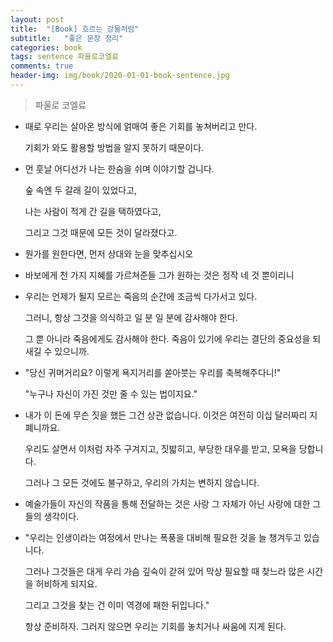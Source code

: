 ```yaml
---
layout: post
title:  "[Book] 흐르는 강물처럼"
subtitle:   "좋은 문장 정리"
categories: book
tags: sentence 파울로코엘료
comments: true
header-img: img/book/2020-01-01-book-sentence.jpg
---
```


> 파울로 코엘료



- 때로 우리는 살아온 방식에 얽매여 좋은 기회를 놓쳐버리고 만다.

  기회가 와도 활용할 방법을 알지 못하기 때문이다.



- 먼 훗날 어디선가 나는 한숨을 쉬며 이야기할 겁니다.

  숲 속엔 두 갈래 길이 있었다고,

  나는 사람이 적게 간 길을 택하였다고,

  그리고 그것 때문에 모든 것이 달라졌다고.



- 뭔가를 원한다면, 먼저 상대와 눈을 맞추십시오



- 바보에게 천 가지 지혜를 가르쳐준들 그가 원하는 것은 정작 네 것 뿐이리니



- 우리는 언제가 될지 모르는 죽음의 순간에 조금씩 다가서고 있다.

  그러니, 항상 그것을 의식하고 일 분 일 분에 감사해야 한다.

  그 뿐 아니라 죽음에게도 감사해야 한다. 죽음이 있기에 우리는 결단의 중요성을 되새길 수 있으니까.



- "당신 귀머거리요? 이렇게 욕지거리를 쏟아붓는 우리를 축복해주다니!"

  "누구나 자신이 가진 것만 줄 수 있는 법이지요."



- 내가 이 돈에 무슨 짓을 했든 그건 상관 없습니다. 이것은 여전히 이십 달러짜리 지폐니까요.

  우리도 살면서 이처럼 자주 구겨지고, 짓밟히고, 부당한 대우를 받고, 모욕을 당합니다.

  그러나 그 모든 것에도 불구하고, 우리의 가치는 변하지 않습니다.



- 예술가들이 자신의 작품을 통해 전달하는 것은 사랑 그 자체가 아닌 사랑에 대한 그들의 생각이다.



- "우리는 인생이라는 여정에서 만나는 폭풍을 대비해 필요한 것을 늘 챙겨두고 있습니다. 

  그러나 그것들은 대게 우리 가슴 깊숙이 갇혀 있어 막상 필요할 때 찾느라 많은 시간을 허비하게 되지요.

  그리고 그것을 찾는 건 이미 역경에 패한 뒤입니다."

  항상 준비하자. 그러지 않으면 우리는 기회를 놓치거나 싸움에 지게 된다.
